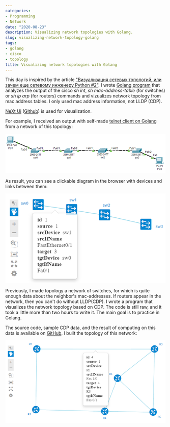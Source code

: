 ```yaml
---
categories:
- Programming
- Network
date: "2020-08-23"
description: Visualizing network topologies with Golang.
slug: visualizing-network-topology-golang
tags:
- golang
- cisco
- topology
title: Visualizing network topologies with Golang
---
```


This day is inspired by the article ["Визуализация сетевых топологий, или зачем еще сетевому инженеру Python #2"](https://habr.com/ru/post/501164/). I wrote [Golang program](https://github.com/Vostbur/macnetmap) that analyzes the output of the cisco *sh int*, *sh mac-address-table* (for switches) or *sh ip arp* (for routers) commands and vizualizes network topology from mac address tables. I only used mac address information, not LLDP (CDP).

[NeXt Ui](https://developer.cisco.com/site/neXt/) ([Github](https://github.com/NeXt-UI/next-bower)) is used for visualization.

For example, I received an output with self-made [telnet client on Golang](https://github.com/Vostbur/telgo) from a network of this topology:

![](/images/cpt-sw-topology.PNG)

As result, you can see a clickable diagram in the browser with devices and links between them:

![](/images/next-ui-result.PNG)

Previously, I made topology a network of switches, for which is quite enough data about the neighbor's mac-addresses. If routers appear in the network, then you can't do without LLDP(CDP). I wrote a program that visualizes the network topology based on CDP. The code is still raw, and it took a little more than two hours to write it. The main goal is to practice in Golang.

The source code, sample CDP data, and the result of computing on this data is available on [GitHub](https://github.com/Vostbur/cdptopology). I built the topology of this network:

![](/images/result-building-cdp-topology.PNG)
